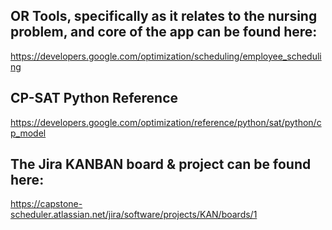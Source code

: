 ## OR Tools, specifically as it relates to the nursing problem, and core of the app can be found here:
https://developers.google.com/optimization/scheduling/employee_scheduling

## CP-SAT Python Reference
https://developers.google.com/optimization/reference/python/sat/python/cp_model

## The Jira KANBAN board & project can be found here: 
https://capstone-scheduler.atlassian.net/jira/software/projects/KAN/boards/1
